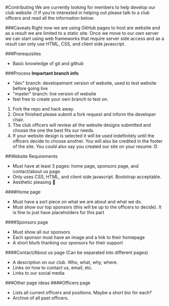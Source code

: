 #Contributing
We are currently looking for members to help develop our club website :)!
If you’re interested in helping out please talk to a club officers and
read all the information below. 

###Caveats
Right now we are using GitHub pages to host are website and as a result
we are limited to a static site. Once we move to our own server we can
start using web frameworks that require server side access and as a result
can only use HTML, CSS, and client side javascript. 

###Prerequisites
- Basic knowledge of git and github
 
###Process
**Important branch info**
- "dev" branch: developement version of website, used to test website before going live
- "master" branch: live version of website
- feel free to create your own branch to test on.

1. Fork the repo and hack away.
2. Once finished please submit a fork request and inform the developer chair.
3. The club officers will review all the website designs submitted and choose
the one the best fits our needs.  
4. If your website design is selected it will be used indefinitely until the
officers decide to choose another. You will also be credited in the footer of
the site. You could also say you created our site on your resume :D

##Website Requirements
- Must have at least 3 pages: home page, sponsors page, and contact/about us page.
- Only uses CSS, HTML, and client side javascript. Bootstrap acceptable. 
- Aesthetic pleasing :mount_fuji:

####Home page
- Must have a sort piece on what we are about and what we do.
- Must show our top sponsors (this will be up to the officers to decide).
It is fine to just have placeholders for this part

####Sponsors page
- Must show all our sponsors
- Each sponsor must have an image and a link to their homepage
- A short blurb thanking our sponsors for their support

####Contact/About us page (Can be separated into different pages)
- A description on our club. Who, what, why, where. 
- Links on how to contact us, email, etc.
- Links to our social media

###Other page ideas
####Officers page
- Lists all current officers and positions. Maybe a short bio for each?
- Archive of all past officers.